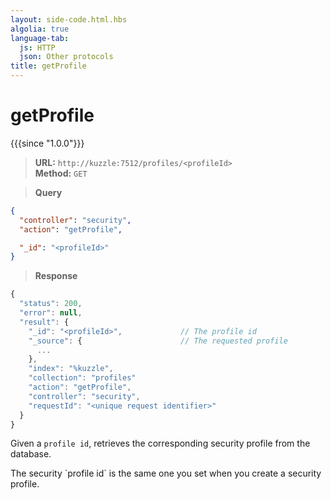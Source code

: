 ```yaml
---
layout: side-code.html.hbs
algolia: true
language-tab:
  js: HTTP
  json: Other protocols
title: getProfile
---
```



# getProfile

{{{since "1.0.0"}}}



<blockquote class="js">
<p>
<b>URL:</b> <code>http://kuzzle:7512/profiles/&lt;profileId&gt;</code>  
<br><b>Method:</b> <code>GET</code>
</p>
</blockquote>

<blockquote class="json">
<p>
<b>Query</b>
</p>
</blockquote>

```json
{
  "controller": "security",
  "action": "getProfile",

  "_id": "<profileId>"
}
```

>**Response**

```javascript
{
  "status": 200,                     
  "error": null,                     
  "result": {
    "_id": "<profileId>",             // The profile id
    "_source": {                      // The requested profile
      ...
    },
    "index": "%kuzzle",
    "collection": "profiles"
    "action": "getProfile",
    "controller": "security",
    "requestId": "<unique request identifier>"
  }
}
```
Given a `profile id`, retrieves the corresponding security profile from the database.

<aside class="notice">
The security `profile id` is the same one you set when you create a security profile.
</aside>
